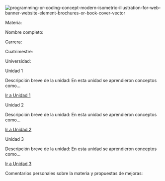 
![programming-or-coding-concept-modern-isometric-illustration-for-web-banner-website-element-brochures-or-book-cover-vector](https://github.com/user-attachments/assets/6a577ecf-b6e9-4188-8a55-308f07159a6e)

Materia:

Nombre completo:

Carrera:

Cuatrimestre:

Universidad:

Unidad 1

Descripción breve de la unidad:
En esta unidad se aprendieron conceptos como...

[Ir a Unidad 1](https://pages.github.com/](https://github.com/CairParavel314/FP101/tree/main/U1).)

Unidad 2

Descripción breve de la unidad:
En esta unidad se aprendieron conceptos como...

[Ir a Unidad 2](https://pages.github.com/](https://github.com/CairParavel314/FP101/tree/main/U1).)

Unidad 3

Descripción breve de la unidad:
En esta unidad se aprendieron conceptos como...

[Ir a Unidad 3](https://pages.github.com/](https://github.com/CairParavel314/FP101/tree/main/U1).)

Comentarios personales sobre la materia y propuestas de mejoras:


